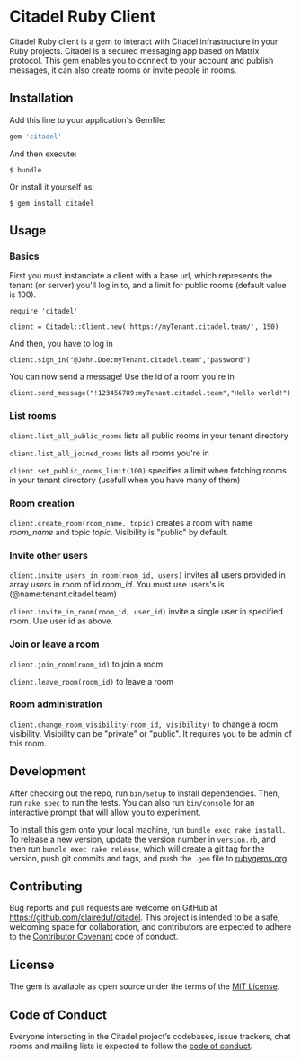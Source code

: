 # Citadel Ruby Client

Citadel Ruby client is a gem to interact with Citadel infrastructure in your Ruby projects.
Citadel is a secured messaging app based on Matrix protocol.
This gem enables you to connect to your account and publish messages, it can also create rooms or invite people in rooms.

## Installation

Add this line to your application's Gemfile:

```ruby
gem 'citadel'
```

And then execute:

    $ bundle

Or install it yourself as:

    $ gem install citadel

## Usage

### Basics

First you must instanciate a client with a base url, which represents the tenant (or server) you'll log in to, and a limit for public rooms (default value is 100).

```require 'citadel'```

```client = Citadel::Client.new('https://myTenant.citadel.team/', 150)```


And then, you have to log in

```client.sign_in("@John.Doe:myTenant.citadel.team","password")```


You can now send a message! Use the id of a room you're in

```client.send_message("!123456789:myTenant.citadel.team","Hello world!")```


### List rooms

```client.list_all_public_rooms```
lists all public rooms in your tenant directory


```client.list_all_joined_rooms```
lists all rooms you're in

```client.set_public_rooms_limit(100)```
specifies a limit when fetching rooms in your tenant directory (usefull when you have many of them)


### Room creation

```client.create_room(room_name, topic)```
creates a room with name *room_name* and topic *topic*. Visibility is "public" by default.


### Invite other users
```client.invite_users_in_room(room_id, users)```
invites all users provided in array *users* in room of id *room_id*. You must use users's is (@name:tenant.citadel.team)

```client.invite_in_room(room_id, user_id)```
invite a single user in specified room. Use user id as above.


### Join or leave a room

```client.join_room(room_id)```
to join a room

```client.leave_room(room_id)```
to leave a room


### Room administration

```client.change_room_visibility(room_id, visibility)```
to change a room visibility. Visibility can be "private" or "public". It requires you to be admin of this room.


## Development

After checking out the repo, run `bin/setup` to install dependencies. Then, run `rake spec` to run the tests. You can also run `bin/console` for an interactive prompt that will allow you to experiment.

To install this gem onto your local machine, run `bundle exec rake install`. To release a new version, update the version number in `version.rb`, and then run `bundle exec rake release`, which will create a git tag for the version, push git commits and tags, and push the `.gem` file to [rubygems.org](https://rubygems.org).

## Contributing

Bug reports and pull requests are welcome on GitHub at https://github.com/claireduf/citadel. This project is intended to be a safe, welcoming space for collaboration, and contributors are expected to adhere to the [Contributor Covenant](http://contributor-covenant.org) code of conduct.

## License

The gem is available as open source under the terms of the [MIT License](https://opensource.org/licenses/MIT).

## Code of Conduct

Everyone interacting in the Citadel project’s codebases, issue trackers, chat rooms and mailing lists is expected to follow the [code of conduct](https://github.com/[USERNAME]/citadel/blob/master/CODE_OF_CONDUCT.md).
